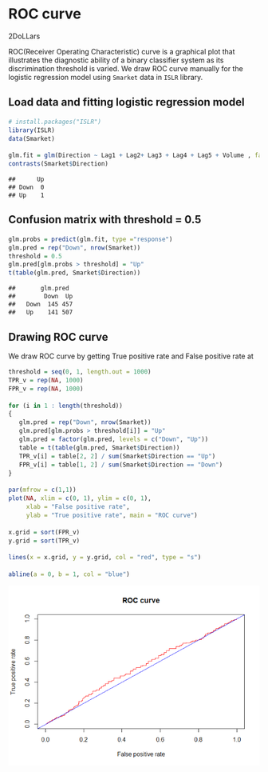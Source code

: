 ROC curve
================
2DoLLars

ROC(Receiver Operating Characteristic) curve is a graphical plot that
illustrates the diagnostic ability of a binary classifier system as its
discrimination threshold is varied. We draw ROC curve manually for the
logistic regression model using `Smarket` data in `ISLR` library.

## Load data and fitting logistic regression model

``` r
# install.packages("ISLR")
library(ISLR)
data(Smarket)

glm.fit = glm(Direction ~ Lag1 + Lag2+ Lag3 + Lag4 + Lag5 + Volume , family = "binomial", data = Smarket)
contrasts(Smarket$Direction)
```

    ##      Up
    ## Down  0
    ## Up    1

## Confusion matrix with threshold = 0.5

``` r
glm.probs = predict(glm.fit, type ="response")
glm.pred = rep("Down", nrow(Smarket))
threshold = 0.5
glm.pred[glm.probs > threshold] = "Up"
t(table(glm.pred, Smarket$Direction))
```

    ##       glm.pred
    ##        Down  Up
    ##   Down  145 457
    ##   Up    141 507

## Drawing ROC curve

We draw ROC curve by getting True positive rate and False positive rate
at

``` r
threshold = seq(0, 1, length.out = 1000)
TPR_v = rep(NA, 1000)
FPR_v = rep(NA, 1000)

for (i in 1 : length(threshold))
{
   glm.pred = rep("Down", nrow(Smarket))
   glm.pred[glm.probs > threshold[i]] = "Up"
   glm.pred = factor(glm.pred, levels = c("Down", "Up"))
   table = t(table(glm.pred, Smarket$Direction))
   TPR_v[i] = table[2, 2] / sum(Smarket$Direction == "Up")
   FPR_v[i] = table[1, 2] / sum(Smarket$Direction == "Down")
}

par(mfrow = c(1,1))
plot(NA, xlim = c(0, 1), ylim = c(0, 1),
     xlab = "False positive rate",
     ylab = "True positive rate", main = "ROC curve")

x.grid = sort(FPR_v)
y.grid = sort(TPR_v)

lines(x = x.grid, y = y.grid, col = "red", type = "s")

abline(a = 0, b = 1, col = "blue")
```

![](/image/roc_curve.png)<!-- -->
